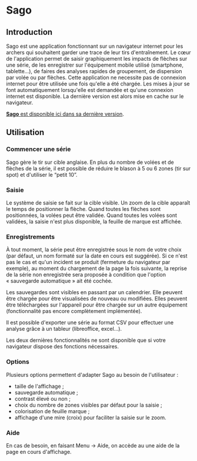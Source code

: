 # Sago

## Introduction

Sago est une application fonctionnant sur un navigateur internet pour les archers qui souhaitent garder une trace de leur tirs d'entraînement.
Le cœur de l'application permet de saisir graphiquement les impacts de flèches sur une série, de les enregistrer sur l'équipement mobile utilisé (smartphone, tablette…), de faires des analyses rapides de groupement, de dispersion par volée ou par flèches.
Cette application ne necessite pas de connexion internet pour être utilisée une fois qu'elle a été chargée. Les mises à jour se font automatiquement lorsqu'elle est demandée et qu'une connexion internet est disponible. La dernière version est alors mise en cache sur le navigateur.

[**Sago** est disponible ici dans sa dernière version](http://tazzon.free.fr/sago/sago_0.3.1/).

## Utilisation

### Commencer une série

Sago gère le tir sur cible anglaise. En plus du nombre de volées et de flèches de la série, il est possible de réduire le blason à 5 ou 6 zones (tir sur spot) et d'utiliser le “petit 10”.

### Saisie

Le système de saisie se fait sur la cible visible. Un zoom de la cible apparaît le temps de positionner la flèche.
Quand toutes les flèches sont positionnées, la volées peut être validée.
Quand toutes les volées sont validées, la saisie n'est plus disponible, la feuille de marque est affichée.

### Enregistrements

À tout moment, la série peut être enregistrée sous le nom de votre choix (par défaut, un nom formaté sur la date en cours est suggérée). Si ce n'est pas le cas et qu'un incident se produit (fermeture du navigateur par exemple), au moment du chargement de la page la fois suivante, la reprise de la série non enregistrée sera proposée à condition que l'option « sauvegarde automatique » ait été cochée.

Les sauvegardes sont visibles en passant par un calendrier. Elle peuvent être chargée pour être visualisées de nouveau ou modifiées. Elles peuvent être téléchargées sur l'appareil pour être chargée sur un autre équipement (fonctionnalité pas encore complètement implémentée).

Il est possible d'exporter une série au format CSV pour effectuer une analyse grâce à un tableur (libreoffice, excel…).

Les deux dernières fonctionnalités ne sont disponible que si votre navigateur dispose des fonctions nécessaires.

### Options

Plusieurs options permettent d'adapter Sago au besoin de l'utilisateur :
- taille de l'affichage ;
- sauvegarde automatique ;
- contrast élevé ou non ;
- choix du nombre de zones visibles par défaut pour la saisie ;
- colorisation de feuille marque ;
- affichage d'une mire (croix) pour faciliter la saisie sur le zoom.

### Aide

En cas de besoin, en faisant Menu -> Aide, on accède au une aide de la page en cours d'affichage.
